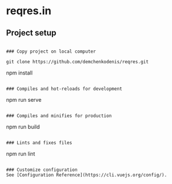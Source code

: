 # reqres.in

## Project setup
```

### Copy project on local computer

git clone https://github.com/demchenkodenis/reqres.git
```

npm install
```

### Compiles and hot-reloads for development
```
npm run serve
```

### Compiles and minifies for production
```
npm run build
```

### Lints and fixes files
```
npm run lint
```

### Customize configuration
See [Configuration Reference](https://cli.vuejs.org/config/).

